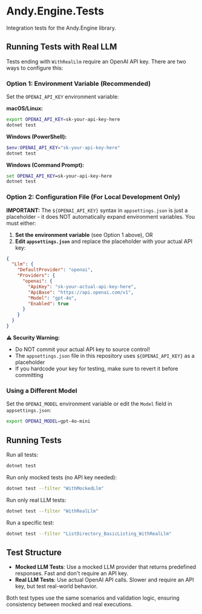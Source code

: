 # Andy.Engine.Tests

Integration tests for the Andy.Engine library.

## Running Tests with Real LLM

Tests ending with `WithRealLlm` require an OpenAI API key. There are two ways to configure this:

### Option 1: Environment Variable (Recommended)

Set the `OPENAI_API_KEY` environment variable:

**macOS/Linux:**
```bash
export OPENAI_API_KEY=sk-your-api-key-here
dotnet test
```

**Windows (PowerShell):**
```powershell
$env:OPENAI_API_KEY="sk-your-api-key-here"
dotnet test
```

**Windows (Command Prompt):**
```cmd
set OPENAI_API_KEY=sk-your-api-key-here
dotnet test
```

### Option 2: Configuration File (For Local Development Only)

**IMPORTANT:** The `${OPENAI_API_KEY}` syntax in `appsettings.json` is just a placeholder - it does NOT automatically expand environment variables. You must either:

1. **Set the environment variable** (see Option 1 above), OR
2. **Edit `appsettings.json`** and replace the placeholder with your actual API key:

```json
{
  "Llm": {
    "DefaultProvider": "openai",
    "Providers": {
      "openai": {
        "ApiKey": "sk-your-actual-api-key-here",
        "ApiBase": "https://api.openai.com/v1",
        "Model": "gpt-4o",
        "Enabled": true
      }
    }
  }
}
```

**⚠️ Security Warning:**
- Do NOT commit your actual API key to source control!
- The `appsettings.json` file in this repository uses `${OPENAI_API_KEY}` as a placeholder
- If you hardcode your key for testing, make sure to revert it before committing

### Using a Different Model

Set the `OPENAI_MODEL` environment variable or edit the `Model` field in `appsettings.json`:

```bash
export OPENAI_MODEL=gpt-4o-mini
```

## Running Tests

Run all tests:
```bash
dotnet test
```

Run only mocked tests (no API key needed):
```bash
dotnet test --filter "WithMockedLlm"
```

Run only real LLM tests:
```bash
dotnet test --filter "WithRealLlm"
```

Run a specific test:
```bash
dotnet test --filter "ListDirectory_BasicListing_WithRealLlm"
```

## Test Structure

- **Mocked LLM Tests**: Use a mocked LLM provider that returns predefined responses. Fast and don't require an API key.
- **Real LLM Tests**: Use actual OpenAI API calls. Slower and require an API key, but test real-world behavior.

Both test types use the same scenarios and validation logic, ensuring consistency between mocked and real executions.
